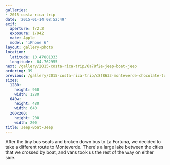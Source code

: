 ```yaml
---
galleries:
- 2015-costa-rica-trip
date: '2015-01-14 08:52:49'
exif:
  aperture: f/2.2
  exposure: 1/942
  make: Apple
  model: 'iPhone 6'
layout: gallery-photo
location:
  latitude: 10.47801333
  longitude: -84.762955
next: /gallery/2015-costa-rica-trip/6a78f2e-jeep-boat-jeep
ordering: 39
previous: /gallery/2015-costa-rica-trip/c8f8633-monteverde-chocolate-tour
sizes:
  1280:
    height: 960
    width: 1280
  640w:
    height: 480
    width: 640
  200x200:
    height: 200
    width: 200
title: Jeep-Boat-Jeep
---
```


After the tiny bus seats and broken down bus to La Fortuna, we decided to take a different route to Monteverde. There's a large lake between the cities that we crossed by boat, and vans took us the rest of the way on either side.
